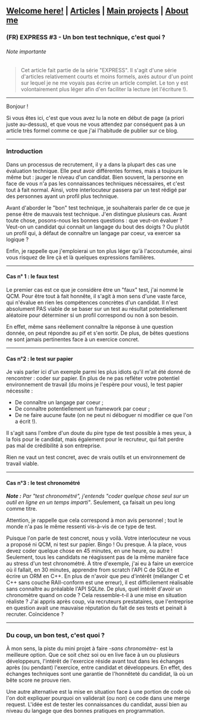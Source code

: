 ## [Welcome here!](https://vpenando.github.io) | [Articles](https://vpenando.github.io/articles.html) | [Main projects](https://vpenando.github.io/projects.html) | [About me](https://vpenando.github.io/about.html)

### (FR) EXPRESS #3 - Un bon test technique, c'est quoi ?

###### Note importante
> Cet article fait partie de la série "EXPRESS". Il s'agit d'une série d'articles relativement courts et moins formels, axés autour d'un point sur lequel je ne me voyais pas écrire un article complet. Le ton y est volontairement plus léger afin d'en faciliter la lecture (et l'écriture !).

---

Bonjour !

Si vous êtes ici, c'est que vous avez lu la note en début de page (a priori juste au-dessus), et que vous ne vous attendez par conséquent pas à un article très formel comme ce que j'ai l'habitude de publier sur ce blog.

---

### Introduction
Dans un processus de recrutement, il y a dans la plupart des cas une évaluation technique. Elle peut avoir différentes formes, mais a toujours le même but : jauger le niveau d'un candidat. Bien souvent, la personne en face de vous n'a pas les connaissances techniques nécessaires, et c'est tout à fait normal. Ainsi, votre interlocuteur passera par un test rédigé par des personnes ayant un profil plus technique.

Avant d'aborder le "bon" test technique, je souhaiterais parler de ce que je pense être de mauvais test technique. J'en distingue plusieurs cas.
Avant toute chose, posons-nous les bonnes questions : que veut-on évaluer ? Veut-on un candidat qui connait un langage du bout des doigts ? Ou plutôt un profil qui, à défaut de connaître un langage par coeur, va exercer sa logique ?

Enfin, je rappelle que j'emploierai un ton plus léger qu'à l'accoutumée, ainsi vous risquez de lire çà et là quelques expressions familières.

---

#### Cas n° 1 : le faux test
Le premier cas est ce que je considère être un "faux" test, j'ai nommé le QCM. Pour être tout à fait honnête, il s'agit à mon sens d'une vaste farce, qui n'évalue en rien les compétences concrètes d'un candidat. Il n'est absolument PAS viable de se baser sur un test au résultat potentiellement aléatoire pour déterminer si un profil correspond ou non à son besoin.

En effet, même sans réellement connaître la réponse à une question donnée, on peut répondre au pif et s'en sortir. De plus, de bêtes questions ne sont jamais pertinentes face à un exercice concret.

---

#### Cas n°2 : le test sur papier
Je vais parler ici d'un exemple parmi les plus idiots qu'il m'ait été donné de rencontrer : coder sur papier. En plus de ne pas refléter votre potentiel environnement de travail (du moins je l'espère pour vous), le test papier nécessite :
* De connaître un langage par coeur ;
* De connaître potentiellement un framework par coeur ;
* De ne faire aucune faute (on ne peut ni déboguer ni modifier ce que l'on a écrit !).

Il s'agit sans l'ombre d'un doute du pire type de test possible à mes yeux, à la fois pour le candidat, mais également pour le recruteur, qui fait perdre pas mal de crédibilité à son entreprise.

Rien ne vaut un test concret, avec de vrais outils et un environnement de travail viable.

---

#### Cas n°3 : le test chronométré
***Note :** Par "test chronométré", j'entends "coder quelque chose seul sur un outil en ligne en un temps imparti"*. Seulement, ça faisait un peu long comme titre.

Attention, je rappelle que cela correspond à mon avis personnel ; tout le monde n'a pas le même ressenti vis-à-vis de ce type de test.

Puisque l'on parle de test concret, nous y voilà. Votre interlocuteur ne vous a proposé ni QCM, ni test sur papier. Bingo ! Ou presque. À la place, vous devez coder quelque chose en 45 minutes, en une heure, ou autre ! Seulement, tous les candidats ne réagissent pas de la même manière face au stress d'un test chronométré. À titre d'exemple, j'ai eu à faire un exercice où il fallait, en 30 minutes, apprendre from scratch l'API C de SQLite et écrire un ORM en C++. En plus de n'avoir que peu d'intérêt (mélanger C et C++ sans couche RAII-conform est une erreur), il est difficilement réalisable sans connaître au préalable l'API SQLite. De plus, quel intérêt d'avoir un chronomètre quand on code ? Cela ressemble-t-il à une mise en situation réaliste ?
J'ai appris après coup, via recruteurs prestataires, que l'entreprise en question avait une mauvaise réputation du fait de ses tests et peinait à recruter. Coïncidence ?

---

### Du coup, un bon test, c'est quoi ?
À mon sens, la piste du mini projet à faire *-sans chronomètre-* est la meilleure option. Que ce soit chez soi ou en live face à un ou plusieurs développeurs, l'intérêt de l'exercice réside avant tout dans les échanges après (ou pendant) l'exercice, entre candidat et développeurs. En effet, des échanges techniques sont une garantie de l'honnêteté du candidat, là où un bête score ne prouve rien.

Une autre alternative est la mise en situation face à une portion de code où l'on doit expliquer pourquoi on validerait (ou non) ce code dans une merge request. L'idée est de tester les connaissances du candidat, aussi bien au niveau du langage que des bonnes pratiques en programmation.
